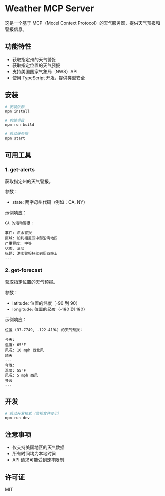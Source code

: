 # Weather MCP Server

这是一个基于 MCP（Model Context Protocol）的天气服务器，提供天气预报和警报信息。

## 功能特性

- 获取指定州的天气警报
- 获取指定位置的天气预报
- 支持美国国家气象局（NWS）API
- 使用 TypeScript 开发，提供类型安全

## 安装

```bash
# 安装依赖
npm install

# 构建项目
npm run build

# 启动服务器
npm start
```

## 可用工具

### 1. get-alerts

获取指定州的天气警报。

参数：
- state: 两字母州代码（例如：CA, NY）

示例响应：
```
CA 的活动警报：

事件: 洪水警报
区域: 加利福尼亚中部沿海地区
严重程度: 中等
状态: 活动
标题: 洪水警报持续到周四晚上
---
```

### 2. get-forecast

获取指定位置的天气预报。

参数：
- latitude: 位置的纬度（-90 到 90）
- longitude: 位置的经度（-180 到 180）

示例响应：
```
位置 (37.7749, -122.4194) 的天气预报：

今天:
温度: 65°F
风况: 10 mph 西北风
晴天
---
今晚:
温度: 55°F
风况: 5 mph 西风
多云
---
```

## 开发

```bash
# 启动开发模式（监视文件变化）
npm run dev
```

## 注意事项

- 仅支持美国地区的天气数据
- 所有时间均为本地时间
- API 请求可能受到速率限制

## 许可证

MIT
